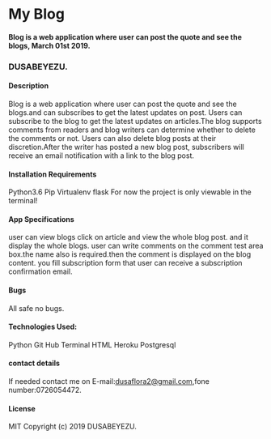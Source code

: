 # My Blog
#### Blog is a web application where user can post the quote and see the blogs, March 01st 2019.
### DUSABEYEZU.

#### Description
Blog is a web application where user can post the quote and see the blogs.and can subscribes to get the latest updates on post. Users can subscribe to the blog to get the latest updates on articles.The blog supports comments from readers and blog writers can determine whether to delete the comments or not. Users can also delete blog posts at their discretion.After the writer has posted a new blog post, subscribers will receive an email notification with a link to the blog post.

#### Installation Requirements
Python3.6
Pip
Virtualenv
flask
For now the project is only viewable in the terminal!

#### App Specifications

user can view blogs click on article and view the whole blog post. and it display the whole blogs. user can write comments on the comment test area box.the name also is required.then the comment is displayed on the blog content. you fill subscription form that user can receive a subscription confirmation email.

#### Bugs
All safe no bugs.

#### Technologies Used:
Python
Git Hub
Terminal
HTML
Heroku
Postgresql
#### contact details
If needed contact me on E-mail:dusaflora2@gmail.com,fone number:0726054472.

#### License
MIT Copyright (c) 2019 DUSABEYEZU.